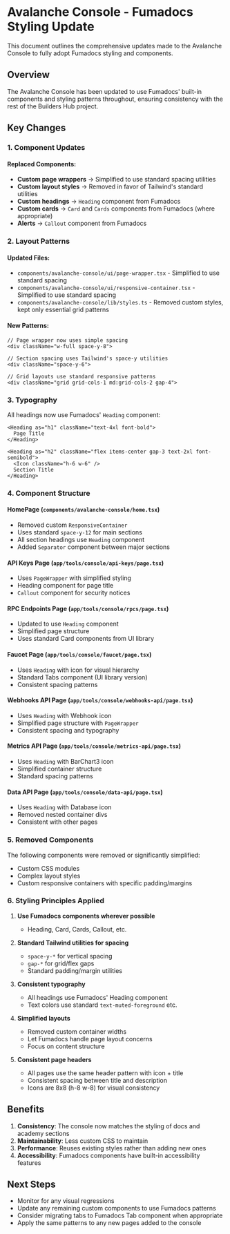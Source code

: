 # Avalanche Console - Fumadocs Styling Update

This document outlines the comprehensive updates made to the Avalanche Console to fully adopt Fumadocs styling and components.

## Overview

The Avalanche Console has been updated to use Fumadocs' built-in components and styling patterns throughout, ensuring consistency with the rest of the Builders Hub project.

## Key Changes

### 1. Component Updates

#### Replaced Components:
- **Custom page wrappers** → Simplified to use standard spacing utilities
- **Custom layout styles** → Removed in favor of Tailwind's standard utilities
- **Custom headings** → `Heading` component from Fumadocs
- **Custom cards** → `Card` and `Cards` components from Fumadocs (where appropriate)
- **Alerts** → `Callout` component from Fumadocs

### 2. Layout Patterns

#### Updated Files:
- `components/avalanche-console/ui/page-wrapper.tsx` - Simplified to use standard spacing
- `components/avalanche-console/ui/responsive-container.tsx` - Simplified to use standard spacing
- `components/avalanche-console/lib/styles.ts` - Removed custom styles, kept only essential grid patterns

#### New Patterns:
```tsx
// Page wrapper now uses simple spacing
<div className="w-full space-y-8">

// Section spacing uses Tailwind's space-y utilities
<div className="space-y-6">

// Grid layouts use standard responsive patterns
<div className="grid grid-cols-1 md:grid-cols-2 gap-4">
```

### 3. Typography

All headings now use Fumadocs' `Heading` component:
```tsx
<Heading as="h1" className="text-4xl font-bold">
  Page Title
</Heading>

<Heading as="h2" className="flex items-center gap-3 text-2xl font-semibold">
  <Icon className="h-6 w-6" />
  Section Title
</Heading>
```

### 4. Component Structure

#### HomePage (`components/avalanche-console/home.tsx`)
- Removed custom `ResponsiveContainer`
- Uses standard `space-y-12` for main sections
- All section headings use `Heading` component
- Added `Separator` component between major sections

#### API Keys Page (`app/tools/console/api-keys/page.tsx`)
- Uses `PageWrapper` with simplified styling
- Heading component for page title
- `Callout` component for security notices

#### RPC Endpoints Page (`app/tools/console/rpcs/page.tsx`)
- Updated to use `Heading` component
- Simplified page structure
- Uses standard Card components from UI library

#### Faucet Page (`app/tools/console/faucet/page.tsx`)
- Uses `Heading` with icon for visual hierarchy
- Standard Tabs component (UI library version)
- Consistent spacing patterns

#### Webhooks API Page (`app/tools/console/webhooks-api/page.tsx`)
- Uses `Heading` with Webhook icon
- Simplified page structure with `PageWrapper`
- Consistent spacing and typography

#### Metrics API Page (`app/tools/console/metrics-api/page.tsx`)
- Uses `Heading` with BarChart3 icon
- Simplified container structure
- Standard spacing patterns

#### Data API Page (`app/tools/console/data-api/page.tsx`)
- Uses `Heading` with Database icon
- Removed nested container divs
- Consistent with other pages

### 5. Removed Components

The following components were removed or significantly simplified:
- Custom CSS modules
- Complex layout styles
- Custom responsive containers with specific padding/margins

### 6. Styling Principles Applied

1. **Use Fumadocs components wherever possible**
   - Heading, Card, Cards, Callout, etc.

2. **Standard Tailwind utilities for spacing**
   - `space-y-*` for vertical spacing
   - `gap-*` for grid/flex gaps
   - Standard padding/margin utilities

3. **Consistent typography**
   - All headings use Fumadocs' Heading component
   - Text colors use standard `text-muted-foreground` etc.

4. **Simplified layouts**
   - Removed custom container widths
   - Let Fumadocs handle page layout concerns
   - Focus on content structure

5. **Consistent page headers**
   - All pages use the same header pattern with icon + title
   - Consistent spacing between title and description
   - Icons are 8x8 (h-8 w-8) for visual consistency

## Benefits

1. **Consistency**: The console now matches the styling of docs and academy sections
2. **Maintainability**: Less custom CSS to maintain
3. **Performance**: Reuses existing styles rather than adding new ones
4. **Accessibility**: Fumadocs components have built-in accessibility features

## Next Steps

- Monitor for any visual regressions
- Update any remaining custom components to use Fumadocs patterns
- Consider migrating tabs to Fumadocs Tab component when appropriate
- Apply the same patterns to any new pages added to the console 